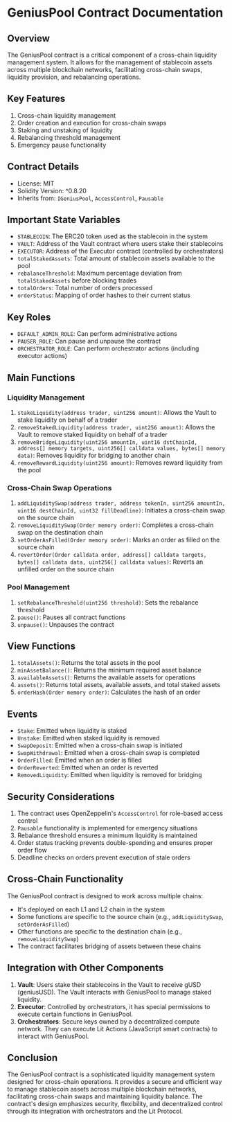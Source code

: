 # GeniusPool Contract Documentation

## Overview

The GeniusPool contract is a critical component of a cross-chain liquidity management system. It allows for the management of stablecoin assets across multiple blockchain networks, facilitating cross-chain swaps, liquidity provision, and rebalancing operations.

## Key Features

1. Cross-chain liquidity management
2. Order creation and execution for cross-chain swaps
3. Staking and unstaking of liquidity
4. Rebalancing threshold management
5. Emergency pause functionality

## Contract Details

- License: MIT
- Solidity Version: ^0.8.20
- Inherits from: `IGeniusPool`, `AccessControl`, `Pausable`

## Important State Variables

- `STABLECOIN`: The ERC20 token used as the stablecoin in the system
- `VAULT`: Address of the Vault contract where users stake their stablecoins
- `EXECUTOR`: Address of the Executor contract (controlled by orchestrators)
- `totalStakedAssets`: Total amount of stablecoin assets available to the pool
- `rebalanceThreshold`: Maximum percentage deviation from `totalStakedAssets` before blocking trades
- `totalOrders`: Total number of orders processed
- `orderStatus`: Mapping of order hashes to their current status

## Key Roles

- `DEFAULT_ADMIN_ROLE`: Can perform administrative actions
- `PAUSER_ROLE`: Can pause and unpause the contract
- `ORCHESTRATOR_ROLE`: Can perform orchestrator actions (including executor actions)

## Main Functions

### Liquidity Management

1. `stakeLiquidity(address trader, uint256 amount)`: Allows the Vault to stake liquidity on behalf of a trader
2. `removeStakedLiquidity(address trader, uint256 amount)`: Allows the Vault to remove staked liquidity on behalf of a trader
3. `removeBridgeLiquidity(uint256 amountIn, uint16 dstChainId, address[] memory targets, uint256[] calldata values, bytes[] memory data)`: Removes liquidity for bridging to another chain
4. `removeRewardLiquidity(uint256 amount)`: Removes reward liquidity from the pool

### Cross-Chain Swap Operations

1. `addLiquiditySwap(address trader, address tokenIn, uint256 amountIn, uint16 destChainId, uint32 fillDeadline)`: Initiates a cross-chain swap on the source chain
2. `removeLiquiditySwap(Order memory order)`: Completes a cross-chain swap on the destination chain
3. `setOrderAsFilled(Order memory order)`: Marks an order as filled on the source chain
4. `revertOrder(Order calldata order, address[] calldata targets, bytes[] calldata data, uint256[] calldata values)`: Reverts an unfilled order on the source chain

### Pool Management

1. `setRebalanceThreshold(uint256 threshold)`: Sets the rebalance threshold
2. `pause()`: Pauses all contract functions
3. `unpause()`: Unpauses the contract

## View Functions

1. `totalAssets()`: Returns the total assets in the pool
2. `minAssetBalance()`: Returns the minimum required asset balance
3. `availableAssets()`: Returns the available assets for operations
4. `assets()`: Returns total assets, available assets, and total staked assets
5. `orderHash(Order memory order)`: Calculates the hash of an order

## Events

- `Stake`: Emitted when liquidity is staked
- `Unstake`: Emitted when staked liquidity is removed
- `SwapDeposit`: Emitted when a cross-chain swap is initiated
- `SwapWithdrawal`: Emitted when a cross-chain swap is completed
- `OrderFilled`: Emitted when an order is filled
- `OrderReverted`: Emitted when an order is reverted
- `RemovedLiquidity`: Emitted when liquidity is removed for bridging

## Security Considerations

1. The contract uses OpenZeppelin's `AccessControl` for role-based access control
2. `Pausable` functionality is implemented for emergency situations
3. Rebalance threshold ensures a minimum liquidity is maintained
4. Order status tracking prevents double-spending and ensures proper order flow
5. Deadline checks on orders prevent execution of stale orders

## Cross-Chain Functionality

The GeniusPool contract is designed to work across multiple chains:

- It's deployed on each L1 and L2 chain in the system
- Some functions are specific to the source chain (e.g., `addLiquiditySwap`, `setOrderAsFilled`)
- Other functions are specific to the destination chain (e.g., `removeLiquiditySwap`)
- The contract facilitates bridging of assets between these chains

## Integration with Other Components

1. **Vault**: Users stake their stablecoins in the Vault to receive gUSD (geniusUSD). The Vault interacts with GeniusPool to manage staked liquidity.
2. **Executor**: Controlled by orchestrators, it has special permissions to execute certain functions in GeniusPool.
3. **Orchestrators**: Secure keys owned by a decentralized compute network. They can execute Lit Actions (JavaScript smart contracts) to interact with GeniusPool.

## Conclusion

The GeniusPool contract is a sophisticated liquidity management system designed for cross-chain operations. It provides a secure and efficient way to manage stablecoin assets across multiple blockchain networks, facilitating cross-chain swaps and maintaining liquidity balance. The contract's design emphasizes security, flexibility, and decentralized control through its integration with orchestrators and the Lit Protocol.